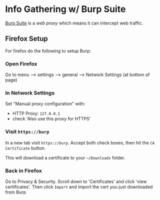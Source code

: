 # Info Gathering w/ Burp Suite
[Burp Suite](../../../cybersecurity/TTPs/delivery/tools/burp-suite.md) is a *web proxy* which means it can intercept web traffic.
## Firefox Setup
For firefox do the following to setup Burp:
### Open Firefox
Go to menu --> settings --> general --> Network Settings (at bottom of page)
### In Network Settings
Set "Manual proxy configuration" with:
- HTTP Proxy: `127.0.0.1`
- check 'Also use this proxy for HTTPS'
### Visit `https://burp`
In a new tab visit `https://burp`. Accept both  check boxes, then hit the `CA Certificate` button.

This will download a certificate to your `~/Downloads` folder.
### Back in Firefox
Go to Privacy & Security. Scroll down to 'Certificates' and click 'view certificates'. Then click `Import` and import the cert you just downloaded from Burp
